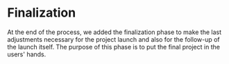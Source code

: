 # Finalization

At the end of the process, we added the finalization phase to make the last adjustments necessary for the project launch and also for the follow-up of the launch itself. The purpose of this phase is to put the final project in the users' hands.